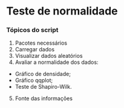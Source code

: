 # Teste de normalidade

### Tópicos do script

1. Pacotes necessários
2. Carregar dados
3. Visualizar dados aleatórios
4. Avaliar a normalidade dos dados:
  - Gráfico de densidade;
  - Gráfico qqplot;
  - Teste de Shapiro-Wilk.
5. Fonte das informações
